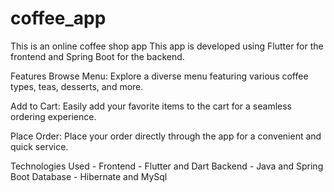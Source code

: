 # coffee_app

This is an online coffee shop app
This app is developed using Flutter for the frontend and Spring Boot for the backend.

Features
Browse Menu: Explore a diverse menu featuring various coffee types, teas, desserts, and more.

Add to Cart: Easily add your favorite items to the cart for a seamless ordering experience.

Place Order: Place your order directly through the app for a convenient and quick service.

Technologies Used - 
Frontend - Flutter and Dart
Backend - Java and Spring Boot
Database - Hibernate and MySql
